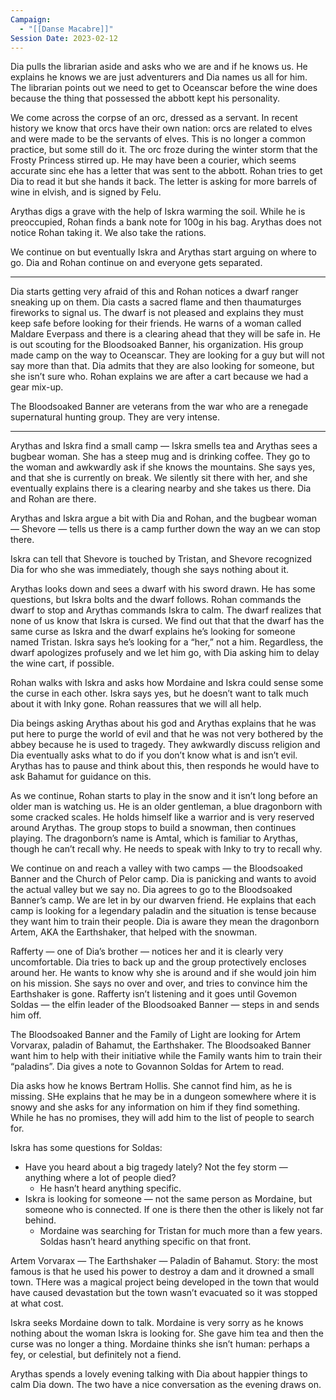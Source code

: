 ```yaml
---
Campaign:
  - "[[Danse Macabre]]"
Session Date: 2023-02-12
---
```

Dia pulls the librarian aside and asks who we are and if he knows us. He explains he knows we are just adventurers and Dia names us all for him. The librarian points out we need to get to Oceanscar before the wine does because the thing that possessed the abbott kept his personality.

We come across the corpse of an orc, dressed as a servant. In recent history we know that orcs have their own nation: orcs are related to elves and were made to be the servants of elves. This is no longer a common practice, but some still do it. The orc froze during the winter storm that the Frosty Princess stirred up. He may have been a courier, which seems accurate sinc ehe has a letter that was sent to the abbott. Rohan tries to get Dia to read it but she hands it back. The letter is asking for more barrels of wine in elvish, and is signed by Felu.

Arythas digs a grave with the help of Iskra warming the soil. While he is preoccupied, Rohan finds a bank note for 100g in his bag. Arythas does not notice Rohan taking it. We also take the rations.

We continue on but eventually Iskra and Arythas start arguing on where to go. Dia and Rohan continue on and everyone gets separated.

---

Dia starts getting very afraid of this and Rohan notices a dwarf ranger sneaking up on them. Dia casts a sacred flame and then thaumaturges fireworks to signal us. The dwarf is not pleased and explains they must keep safe before looking for their friends. He warns of a woman called Maldare Everpass and there is a clearing ahead that they will be safe in. He is out scouting for the Bloodsoaked Banner, his organization. His group made camp on the way to Oceanscar. They are looking for a guy but will not say more than that. Dia admits that they are also looking for someone, but she isn’t sure who. Rohan explains we are after a cart because we had a gear mix-up.

The Bloodsoaked Banner are veterans from the war who are a renegade supernatural hunting group. They are very intense.

---

Arythas and Iskra find a small camp — Iskra smells tea and Arythas sees a bugbear woman. She has a steep mug and is drinking coffee. They go to the woman and awkwardly ask if she knows the mountains. She says yes, and that she is currently on break. We silently sit there with her, and she eventually explains there is a clearing nearby and she takes us there. Dia and Rohan are there.

Arythas and Iskra argue a bit with Dia and Rohan, and the bugbear woman — Shevore — tells us there is a camp further down the way an we can stop there.

Iskra can tell that Shevore is touched by Tristan, and Shevore recognized Dia for who she was immediately, though she says nothing about it.

Arythas looks down and sees a dwarf with his sword drawn. He has some questions, but Iskra bolts and the dwarf follows. Rohan commands the dwarf to stop and Arythas commands Iskra to calm. The dwarf realizes that none of us know that Iskra is cursed. We find out that that the dwarf has the same curse as Iskra and the dwarf explains he’s looking for someone named Tristan. Iskra says he’s looking for a “her,” not a him. Regardless, the dwarf apologizes profusely and we let him go, with Dia asking him to delay the wine cart, if possible.

Rohan walks with Iskra and asks how Mordaine and Iskra could sense some the curse in each other. Iskra says yes, but he doesn’t want to talk much about it with Inky gone. Rohan reassures that we will all help.

Dia beings asking Arythas about his god and Arythas explains that he was put here to purge the world of evil and that he was not very bothered by the abbey because he is used to tragedy. They awkwardly discuss religion and Dia eventually asks what to do if you don’t know what is and isn’t evil. Arythas has to pause and think about this, then responds he would have to ask Bahamut for guidance on this.

As we continue, Rohan starts to play in the snow and it isn’t long before an older man is watching us. He is an older gentleman, a blue dragonborn with some cracked scales. He holds himself like a warrior and is very reserved around Arythas. The group stops to build a snowman, then continues playing. The dragonborn’s name is Amtal, which is familiar to Arythas, though he can’t recall why. He needs to speak with Inky to try to recall why.

We continue on and reach a valley with two camps — the Bloodsoaked Banner and the Church of Pelor camp. Dia is panicking and wants to avoid the actual valley but we say no. Dia agrees to go to the Bloodsoaked Banner’s camp. We are let in by our dwarven friend. He explains that each camp is looking for a legendary paladin and the situation is tense because they want him to train their people. Dia is aware they mean the dragonborn Artem, AKA the Earthshaker, that helped with the snowman.

Rafferty — one of Dia’s brother — notices her and it is clearly very uncomfortable. Dia tries to back up and the group protectively encloses around her. He wants to know why she is around and if she would join him on his mission. She says no over and over, and tries to convince him the Earthshaker is gone. Rafferty isn’t listening and it goes until Govemon Soldas — the elfin leader of the Bloodsoaked Banner — steps in and sends him off.

The Bloodsoaked Banner and the Family of Light are looking for Artem Vorvarax, paladin of Bahamut, the Earthshaker. The Bloodsoaked Banner want him to help with their initiative while the Family wants him to train their “paladins”. Dia gives a note to Govannon Soldas for Artem to read.

Dia asks how he knows Bertram Hollis. She cannot find him, as he is missing. SHe explains that he may be in a dungeon somewhere where it is snowy and she asks for any information on him if they find something. While he has no promises, they will add him to the list of people to search for.

Iskra has some questions for Soldas:

- Have you heard about a big tragedy lately? Not the fey storm — anything where a lot of people died?
    - He hasn’t heard anything specific.
- Iskra is looking for someone — not the same person as Mordaine, but someone who is connected. If one is there then the other is likely not far behind.
    - Mordaine was searching for Tristan for much more than a few years. Soldas hasn’t heard anything specific on that front.

Artem Vorvarax — The Earthshaker — Paladin of Bahamut. Story: the most famous is that he used his power to destroy a dam and it drowned a small town. THere was a magical project being developed in the town that would have caused devastation but the town wasn’t evacuated so it was stopped at what cost.

Iskra seeks Mordaine down to talk. Mordaine is very sorry as he knows nothing about the woman Iskra is looking for. She gave him tea and then the curse was no longer a thing. Mordaine thinks she isn’t human: perhaps a fey, or celestial, but definitely not a fiend.

Arythas spends a lovely evening talking with Dia about happier things to calm Dia down. The two have a nice conversation as the evening draws on.